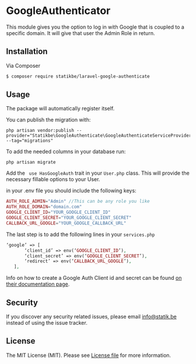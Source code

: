 # GoogleAuthenticator


This module gives you the option to log in with Google that is coupled to a specific domain.
It will give that user the Admin Role in return.

## Installation

Via Composer

``` bash
$ composer require statikbe/laravel-google-authenticate
```

## Usage

The package will automatically register itself.

You can publish the migration with:
```shell
php artisan vendor:publish --provider="Statikbe\GoogleAuthenticate\GoogleAuthenticateServiceProvider" --tag="migrations"

```

To add the needed columns in your database run:
 ``` shell
php artisan migrate
``` 

Add the ``` use HasGoogleAuth``` trait in your ```User.php``` class.
This will provide the necessary fillable options to your User.

in your .env file you should include the following keys:
``` php
AUTH_ROLE_ADMIN="Admin" //This can be any role you like
AUTH_ROLE_DOMAIN="domain.com"
GOOGLE_CLIENT_ID="YOUR_GOOGLE_CLIENT_ID"
GOOGLE_CLIENT_SECRET="YOUR_GOOGLE_CLIENT_SECRET"
CALLBACK_URL_GOOGLE="YOUR_GOOGLE_CALLBACK_URL"
```

The last step is to add the following lines in your ```services.php```
```php
‘google’ => [
       ‘client_id’ => env(‘GOOGLE_CLIENT_ID’),
       ‘client_secret’ => env(‘GOOGLE_CLIENT_SECRET’),
       ‘redirect’ => env(‘CALLBACK_URL_GOOGLE’),
   ],
```


Info on how to create a Google Auth Client id and secret can be
found [on their documentation page](https://developers.google.com/identity/protocols/OAuth2).

## Security

If you discover any security related issues, please email [info@statik.be](mailto:info@statik.be) instead of using the issue tracker.

## License

The MIT License (MIT). Please see [License file](license.md) for more information.

